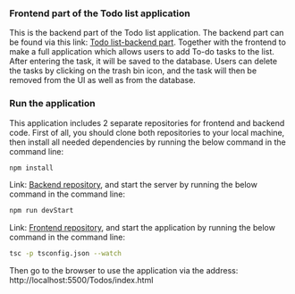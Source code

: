 ### Frontend part of the Todo list application
This is the backend part of the Todo list application. The backend part can be found via this link: [Todo list-backend part](https://github.com/Nguyen-Thi-HuyenK/Todos-server).
Together with the frontend to make a full application which allows users to add To-do tasks to the list. After entering the task, it will be saved to the database.
Users can delete the tasks by clicking on the trash bin icon, and the task will then be removed from the UI as well as from the database.
### Run the application
This application includes 2 separate repositories for frontend and backend code. First of all, you should clone both repositories to your local machine, then install all needed dependencies by running the below command in the command line:
```bash
npm install
```
Link: [Backend repository](https://github.com/Nguyen-Thi-HuyenK/Todos-server), and start the server by running the below command in the command line:
```bash
npm run devStart
```
Link: [Frontend repository](https://github.com/Nguyen-Thi-HuyenK/Todos), and start the application by running the below command in the command line:
```bash
tsc -p tsconfig.json --watch
```
Then go to the browser to use the application via the address: http://localhost:5500/Todos/index.html 

